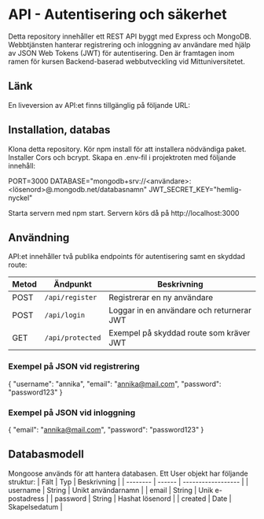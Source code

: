 # API - Autentisering och säkerhet
Detta repository innehåller ett REST API byggt med Express och MongoDB. Webbtjänsten hanterar registrering och inloggning av användare med hjälp av JSON Web Tokens (JWT) för autentisering. Den är framtagen inom ramen för kursen Backend-baserad webbutveckling vid Mittuniversitetet.

## Länk
En liveversion av API:et finns tillgänglig på följande URL: 

## Installation, databas
Klona detta repository. Kör npm install för att installera nödvändiga paket. Installer Cors och bcrypt. Skapa en .env-fil i projektroten med följande innehåll:

PORT=3000
DATABASE="mongodb+srv://<användare>:<lösenord>@<cluster>.mongodb.net/databasnamn"
JWT_SECRET_KEY="hemlig-nyckel"

Starta servern med npm start. Servern körs då på http://localhost:3000

## Användning
API:et innehåller två publika endpoints för autentisering samt en skyddad route:

| Metod | Ändpunkt         | Beskrivning                               |
| ----- | ---------------- | ----------------------------------------- |
| POST  | `/api/register`  | Registrerar en ny användare               |
| POST  | `/api/login`     | Loggar in en användare och returnerar JWT |
| GET   | `/api/protected` | Exempel på skyddad route som kräver JWT   |

### Exempel på JSON vid registrering
{
  "username": "annika",
  "email": "annika@mail.com",
  "password": "password123"
}

### Exempel på JSON vid inloggning
{
  "email": "annika@mail.com",
  "password": "password123"
}

## Databasmodell
Mongoose används för att hantera databasen. Ett User objekt har följande struktur:
| Fält     | Typ    | Beskrivning        |
| -------- | ------ | ------------------ |
| username | String | Unikt användarnamn |
| email    | String | Unik e-postadress  |
| password | String | Hashat lösenord    |
| created  | Date   | Skapelsedatum      |